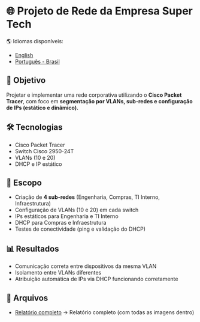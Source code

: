 # 🌐 Projeto de Rede da Empresa Super Tech

🌎 Idiomas disponíveis:  
- [English](README.md)  
- [Português - Brasil](README.pt-BR.md)

## 🎯 Objetivo
Projetar e implementar uma rede corporativa utilizando o **Cisco Packet Tracer**, com foco em **segmentação por VLANs, sub-redes e configuração de IPs (estático e dinâmico).**

## 🛠️ Tecnologias
- Cisco Packet Tracer  
- Switch Cisco 2950-24T  
- VLANs (10 e 20)  
- DHCP e IP estático  

## 📌 Escopo
- Criação de **4 sub-redes** (Engenharia, Compras, TI Interno, Infraestrutura)  
- Configuração de VLANs (10 e 20) em cada switch  
- IPs estáticos para Engenharia e TI Interno  
- DHCP para Compras e Infraestrutura  
- Testes de conectividade (ping e validação do DHCP)  

## 📊 Resultados
- Comunicação correta entre dispositivos da mesma VLAN  
- Isolamento entre VLANs diferentes  
- Atribuição automática de IPs via DHCP funcionando corretamente  

## 📂 Arquivos
- [Relatório completo](https://github.com/user-attachments/files/22605525/Relatorio.do.Projeto.de.Rede.da.Empresa.SuperTech.pdf) → Relatório completo (com todas as imagens dentro)
